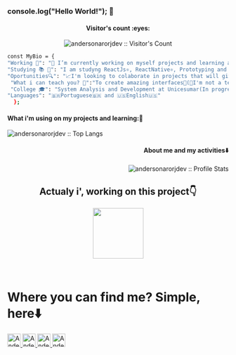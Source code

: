 ### console.log("Hello World!"); 👋

<h4 align="center">Visitor's count :eyes:</h4>
<p align="center"><img src="https://profile-counter.glitch.me/{andersonarorjdev}/count.svg" alt="andersonarorjdev :: Visitor's Count" /></p>

```bash
const MyBio = {
"Working 🌟": "🔭 I’m currently working on myself projects and learning amazing technologies💻!",
"Studying 📚 📖": "I am studyng ReactJs⚛, ReactNative⚛, Prototyping and UI/UX Desing with Figma⚛📱💻",
"Oportunities🔍": "📈I'm looking to colaborate in projects that will give value to the comunity and the world 🌎",
 "What i can teach you? 🤔":"To create amazing interfaces🤩(🤫I'm not a teacher, but i love teach peoples!🤗)",
 "College 🎓": "System Analysis and Development at Unicesumar(In progress...⌛️)",
"Languages": "🇧🇷Portuguese🇧🇷 and 🇺🇸English🇺🇸"
  };
```

<h4 align="left">What i'm using on my projects and learning:🚀</h4>
<p align="left"><img src="https://github-readme-stats.vercel.app/api/top-langs/?username=andersonarorjdev&langs_count=10&theme=dracula&layout=compact" alt="andersonarorjdev :: Top Langs" /></p>

<h4 align="right" display="inline">About me and my activities⬇️</h4>
<p align="right"><img src="https://github-readme-stats.vercel.app/api?username=andersonarorjdev&show_icons=true&title_color=8257e6&icon_color=617afc&text_color=FFFFFF&bg_color=251d37" alt="andersonarorjdev :: Profile Stats" /></p>

<h2 align="center">Actualy i', working on this project👇</h2>

<p width="100%" align="center">
  <a align="center" href="https://github.com/andersonarorjdev/Pinterest-Clone" title="Pinterest Clone"><img align="center" height="115" src="https://github-readme-stats.vercel.app/api/pin/?username=andersonarorjdev&repo=Pinterest-Clone&theme=dracula"></a>
</p>

<br>

<h1> Where you can find me? Simple, here⬇️</h1>
 <a href="https://www.linkedin.com/in/andersonarorjdev/">
    <img src="https://www.vectorlogo.zone/logos/linkedin/linkedin-icon.svg" alt="Anderson Junior's LinkedIn Profile" height="30" width="30">
  </a>
  
<a href="https://www.instagram.com/andersonarorjdev/">
    <img src="https://www.vectorlogo.zone/logos/instagram/instagram-icon.svg" alt="Anderson Junior's Instagram Profile" height="30" width="30">
  </a>
  
  <a href="https://twitter.com/andersonarrjdev">
    <img src="https://www.vectorlogo.zone/logos/twitter/twitter-icon.svg" alt="Anderson Junior's Twitter Profile" height="30" width="30">
  </a>
  
  <a href="https://www.behance.net/andersonjuniorarorj">
    <img src="https://www.vectorlogo.zone/logos/behance/behance-icon.svg" alt="Anderson Junior's Twitter Profile" height="30" width="30">
  </a>

